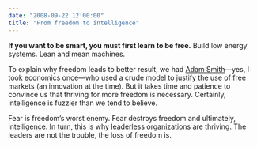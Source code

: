 ```yaml
---
date: "2008-09-22 12:00:00"
title: "From freedom to intelligence"
---
```




__If you want to be smart, you must first learn to be free.__ Build low energy systems. Lean and mean machines. 

To explain why freedom leads to better result, we had [Adam Smith](https://en.wikipedia.org/wiki/Adam_Smith)&#8212;yes, I took economics once&#8212;who used a crude model to justify the use of free markets (an innovation at the time). But it takes time and patience to convince us that thriving for more freedom is necessary. Certainly, intelligence is fuzzier than we tend to believe.

Fear is freedom&rsquo;s worst enemy. Fear destroys freedom and ultimately, intelligence. In turn, this is why [leaderless organizations](https://en.wikipedia.org/wiki/The_Starfish_And_the_Spider) are thriving. The leaders are not the trouble, the loss of freedom is.

